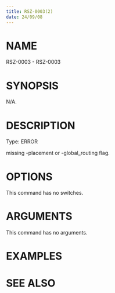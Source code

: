 ```yaml
---
title: RSZ-0003(2)
date: 24/09/08
---
```


# NAME

RSZ-0003 - RSZ-0003

# SYNOPSIS

N/A.

# DESCRIPTION

Type: ERROR

missing -placement or -global_routing flag.

# OPTIONS

This command has no switches.

# ARGUMENTS

This command has no arguments.

# EXAMPLES

# SEE ALSO

